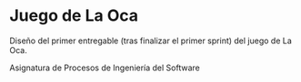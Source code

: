 Juego de La Oca
===============

Diseño del primer entregable (tras finalizar el primer sprint) del juego de La Oca.

Asignatura de Procesos de Ingeniería del Software
